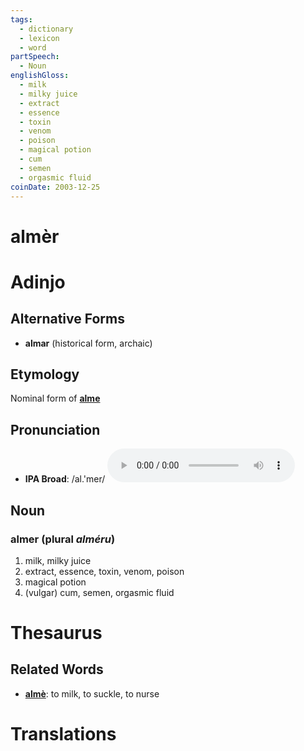 ```yaml
---
tags:
  - dictionary
  - lexicon
  - word
partSpeech:
  - Noun
englishGloss:
  - milk
  - milky juice
  - extract
  - essence
  - toxin
  - venom
  - poison
  - magical potion
  - cum
  - semen
  - orgasmic fluid
coinDate: 2003-12-25
---
```

# almèr
# Adinjo
## Alternative Forms
- **almar** (historical form, archaic)

## Etymology
Nominal form of [**alme**](lexicon/a/almè.md)

## Pronunciation
- **IPA Broad**: /al.'mer/ ![](audio/01-adob/mp3/almer.mp3)

## Noun

### almer (plural *alméru*)
1. milk, milky juice
2. extract, essence, toxin, venom, poison
3. magical potion
4. (vulgar) cum, semen, orgasmic fluid

# Thesaurus
## Related Words
- [**almè**](lexicon/a/almè): to milk, to suckle, to nurse

# Translations
